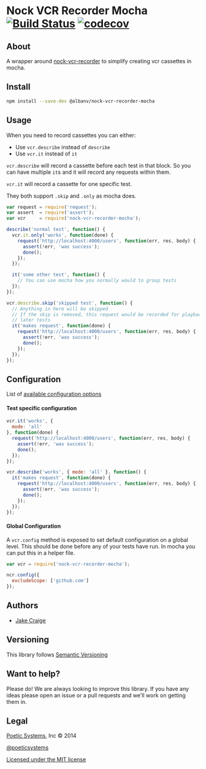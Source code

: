 # Nock VCR Recorder Mocha [![Build Status](https://travis-ci.org/vizeat/nock-vcr-recorder-mocha.svg?branch=master)](https://travis-ci.org/vizeat/nock-vcr-recorder-mocha) [![codecov](https://codecov.io/gh/vizeat/nock-vcr-recorder-mocha/branch/master/graph/badge.svg)](https://codecov.io/gh/vizeat/nock-vcr-recorder-mocha)


## About

A wrapper around
[nock-vcr-recorder](https://github.com/vizeat/nock-vcr-recorder) to simplify
creating vcr cassettes in mocha.

## Install

```bash
npm install --save-dev @albanv/nock-vcr-recorder-mocha
```

## Usage

When you need to record cassettes you can either:

- Use `vcr.describe` instead of `describe`
- Use `vcr.it` instead of `it`

`vcr.describe` will record a cassette before each test in that block. So
you can have multiple `it`s and it will record any requests within them.

`vcr.it` will record a cassette for one specific test.

They both support `.skip` and `.only` as mocha does.

```js
var request = require('request');
var assert  = require('assert');
var vcr     = require('nock-vcr-recorder-mocha');

describe('normal test', function() {
  vcr.it.only('works', function(done) {
    request('http://localhost:4000/users', function(err, res, body) {
      assert(!err, 'was success');
      done();
    });
  });

  it('some other test', function() {
    // You can use mocha how you normally would to group tests
  });
});

vcr.describe.skip('skipped test', function() {
  // Anything in here will be skipped
  // If the skip is removed, this request would be recorded for playback in
  // later tests
  it('makes request', function(done) {
    request('http://localhost:4000/users', function(err, res, body) {
      assert(!err, 'was success');
      done();
    });
  });
});
```

## Configuration

List of [available configuration
options](https://github.com/poetic/nock-vcr-recorder#configuration)

#### Test specific configuration

```js
vcr.it('works', {
  mode: 'all'
}, function(done) {
  request('http://localhost:4000/users', function(err, res, body) {
    assert(!err, 'was success');
    done();
  });
});

vcr.describe('works', { mode: 'all' }, function() {
  it('makes request', function(done) {
    request('http://localhost:4000/users', function(err, res, body) {
      assert(!err, 'was success');
      done();
    });
  });
});
```

#### Global Configuration

A `vcr.config` method is exposed to set default configuration on a global level.
This should be done before any of your tests have run. In mocha you can put this
in a helper file.

```js
var vcr = require('nock-vcr-recorder-mocha');

ncr.config({
  excludeScope: ['github.com']
});
```

## Authors ##

* [Jake Craige](http://twitter.com/jakecraige)

## Versioning

This library follows [Semantic Versioning](http://semver.org)

## Want to help?

Please do! We are always looking to improve this library. If you have any ideas
please open an issue or a pull requests and we'll work on getting them in.

## Legal

[Poetic Systems](http://poeticsystems.com), Inc &copy; 2014

[@poeticsystems](http://twitter.com/poeticsystems)

[Licensed under the MIT license](http://www.opensource.org/licenses/mit-license.php)
